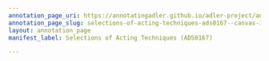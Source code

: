 ```yaml
---
annotation_page_uri: https://annotatingadler.github.io/adler-project/annotations/selections-of-acting-techniques-ads0167--canvas-1-environment.json
annotation_page_slug: selections-of-acting-techniques-ads0167--canvas-1-environment
layout: annotation_page
manifest_label: Selections of Acting Techniques (ADS0167)

---
```

